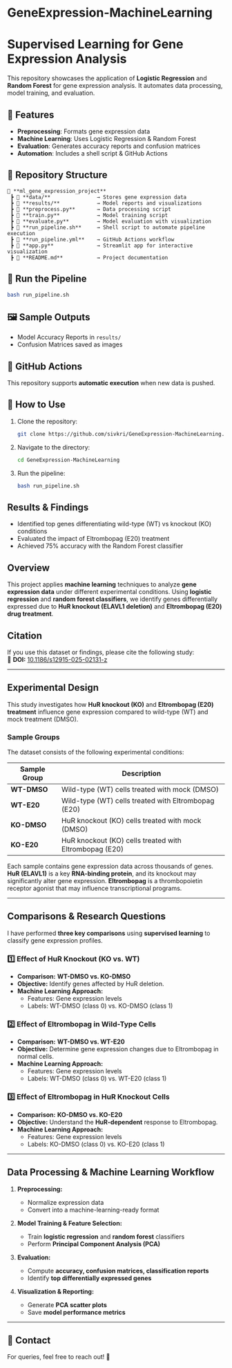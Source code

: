 # GeneExpression-MachineLearning

# Supervised Learning for Gene Expression Analysis

This repository showcases the application of **Logistic Regression** and **Random Forest** for gene expression analysis. It automates data processing, model training, and evaluation.

## 🚀 Features
- **Preprocessing**: Formats gene expression data
- **Machine Learning**: Uses Logistic Regression & Random Forest
- **Evaluation**: Generates accuracy reports and confusion matrices
- **Automation**: Includes a shell script & GitHub Actions

## 📂 Repository Structure
```
📂 **ml_gene_expression_project**  
 ┣ 📂 **data/**               → Stores gene expression data  
 ┣ 📂 **results/**            → Model reports and visualizations  
 ┣ 📜 **preprocess.py**       → Data processing script  
 ┣ 📜 **train.py**            → Model training script  
 ┣ 📜 **evaluate.py**         → Model evaluation with visualization  
 ┣ 📜 **run_pipeline.sh**     → Shell script to automate pipeline execution  
 ┣ 📜 **run_pipeline.yml**    → GitHub Actions workflow  
 ┣ 📜 **app.py**              → Streamlit app for interactive visualization  
 ┣ 📜 **README.md**           → Project documentation  
```





## 🏃 Run the Pipeline
```bash
bash run_pipeline.sh
```

## 🖼️ Sample Outputs
- Model Accuracy Reports in `results/`
- Confusion Matrices saved as images

## 🤖 GitHub Actions
This repository supports **automatic execution** when new data is pushed.

## 📌 How to Use
1. Clone the repository:  
   ```bash
   git clone https://github.com/sivkri/GeneExpression-MachineLearning.git
   ```
2. Navigate to the directory:  
   ```bash
   cd GeneExpression-MachineLearning
   ```
3. Run the pipeline:  
   ```bash
   bash run_pipeline.sh
   ```

## Results & Findings
- Identified top genes differentiating wild-type (WT) vs knockout (KO) conditions
- Evaluated the impact of Eltrombopag (E20) treatment
- Achieved 75% accuracy with the Random Forest classifier

## Overview  
This project applies **machine learning** techniques to analyze **gene expression data** under different experimental conditions. Using **logistic regression** and **random forest classifiers**, we identify genes differentially expressed due to **HuR knockout (ELAVL1 deletion)** and **Eltrombopag (E20) drug treatment**.

## Citation  
If you use this dataset or findings, please cite the following study:  
📖 **DOI:** [10.1186/s12915-025-02131-z](https://doi.org/10.1186/s12915-025-02131-z)

---

## **Experimental Design**  

This study investigates how **HuR knockout (KO)** and **Eltrombopag (E20) treatment** influence gene expression compared to wild-type (WT) and mock treatment (DMSO).

### **Sample Groups**  
The dataset consists of the following experimental conditions:

| Sample Group | Description |
|-------------|-------------|
| **WT-DMSO** | Wild-type (WT) cells treated with mock (DMSO) |
| **WT-E20**  | Wild-type (WT) cells treated with Eltrombopag (E20) |
| **KO-DMSO** | HuR knockout (KO) cells treated with mock (DMSO) |
| **KO-E20**  | HuR knockout (KO) cells treated with Eltrombopag (E20) |

Each sample contains gene expression data across thousands of genes. **HuR (ELAVL1)** is a key **RNA-binding protein**, and its knockout may significantly alter gene expression. **Eltrombopag** is a thrombopoietin receptor agonist that may influence transcriptional programs.

---

## **Comparisons & Research Questions**  

I have performed **three key comparisons** using **supervised learning** to classify gene expression profiles.

### **1️⃣ Effect of HuR Knockout (KO vs. WT)**
- **Comparison:** **WT-DMSO vs. KO-DMSO**  
- **Objective:** Identify genes affected by HuR deletion.  
- **Machine Learning Approach:**  
  - Features: Gene expression levels  
  - Labels: WT-DMSO (class 0) vs. KO-DMSO (class 1)  

### **2️⃣ Effect of Eltrombopag in Wild-Type Cells**
- **Comparison:** **WT-DMSO vs. WT-E20**  
- **Objective:** Determine gene expression changes due to Eltrombopag in normal cells.  
- **Machine Learning Approach:**  
  - Features: Gene expression levels  
  - Labels: WT-DMSO (class 0) vs. WT-E20 (class 1)  

### **3️⃣ Effect of Eltrombopag in HuR Knockout Cells**
- **Comparison:** **KO-DMSO vs. KO-E20**  
- **Objective:** Understand the **HuR-dependent** response to Eltrombopag.  
- **Machine Learning Approach:**  
  - Features: Gene expression levels  
  - Labels: KO-DMSO (class 0) vs. KO-E20 (class 1)  

---

## **Data Processing & Machine Learning Workflow**  

1. **Preprocessing:**  
   - Normalize expression data  
   - Convert into a machine-learning-ready format  

2. **Model Training & Feature Selection:**  
   - Train **logistic regression** and **random forest** classifiers  
   - Perform **Principal Component Analysis (PCA)**  

3. **Evaluation:**  
   - Compute **accuracy, confusion matrices, classification reports**  
   - Identify **top differentially expressed genes**  

4. **Visualization & Reporting:**  
   - Generate **PCA scatter plots**  
   - Save **model performance metrics**  

---

## 📧 Contact
For queries, feel free to reach out! 🚀


